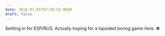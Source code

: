 ```yaml
---
date: 2018-07-01T07:50:52-0600
draft: false
---
```


Settling in for ESP/RUS. Actually hoping for a lopsided boring game here. ⚽️

